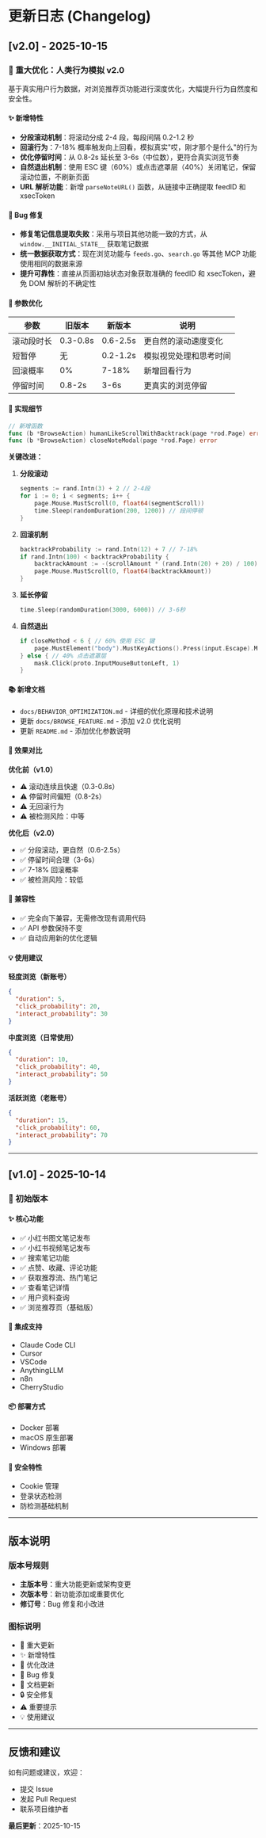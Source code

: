 # 更新日志 (Changelog)

## [v2.0] - 2025-10-15

### 🎉 重大优化：人类行为模拟 v2.0

基于真实用户行为数据，对浏览推荐页功能进行深度优化，大幅提升行为自然度和安全性。

#### ✨ 新增特性

- **分段滚动机制**：将滚动分成 2-4 段，每段间隔 0.2-1.2 秒
- **回滚行为**：7-18% 概率触发向上回看，模拟真实"哎，刚才那个是什么"的行为
- **优化停留时间**：从 0.8-2s 延长至 3-6s（中位数），更符合真实浏览节奏
- **自然退出机制**：使用 ESC 键（60%）或点击遮罩层（40%）关闭笔记，保留滚动位置，不刷新页面
- **URL 解析功能**：新增 `parseNoteURL()` 函数，从链接中正确提取 feedID 和 xsecToken

#### 🐛 Bug 修复

- **修复笔记信息提取失败**：采用与项目其他功能一致的方式，从 `window.__INITIAL_STATE__` 获取笔记数据
- **统一数据获取方式**：现在浏览功能与 `feeds.go`、`search.go` 等其他 MCP 功能使用相同的数据来源
- **提升可靠性**：直接从页面初始状态对象获取准确的 feedID 和 xsecToken，避免 DOM 解析的不确定性

#### 🔧 参数优化

| 参数 | 旧版本 | 新版本 | 说明 |
|------|--------|--------|------|
| 滚动段时长 | 0.3-0.8s | 0.6-2.5s | 更自然的滚动速度变化 |
| 短暂停 | 无 | 0.2-1.2s | 模拟视觉处理和思考时间 |
| 回滚概率 | 0% | 7-18% | 新增回看行为 |
| 停留时间 | 0.8-2s | 3-6s | 更真实的浏览停留 |

#### 📝 实现细节

```go
// 新增函数
func (b *BrowseAction) humanLikeScrollWithBacktrack(page *rod.Page) error
func (b *BrowseAction) closeNoteModal(page *rod.Page) error
```

**关键改进：**

1. **分段滚动**
   ```go
   segments := rand.Intn(3) + 2 // 2-4段
   for i := 0; i < segments; i++ {
       page.Mouse.MustScroll(0, float64(segmentScroll))
       time.Sleep(randomDuration(200, 1200)) // 段间停顿
   }
   ```

2. **回滚机制**
   ```go
   backtrackProbability := rand.Intn(12) + 7 // 7-18%
   if rand.Intn(100) < backtrackProbability {
       backtrackAmount := -(scrollAmount * (rand.Intn(20) + 20) / 100)
       page.Mouse.MustScroll(0, float64(backtrackAmount))
   }
   ```

3. **延长停留**
   ```go
   time.Sleep(randomDuration(3000, 6000)) // 3-6秒
   ```

4. **自然退出**
   ```go
   if closeMethod < 6 { // 60% 使用 ESC 键
       page.MustElement("body").MustKeyActions().Press(input.Escape).MustDo()
   } else { // 40% 点击遮罩层
       mask.Click(proto.InputMouseButtonLeft, 1)
   }
   ```

#### 📚 新增文档

- `docs/BEHAVIOR_OPTIMIZATION.md` - 详细的优化原理和技术说明
- 更新 `docs/BROWSE_FEATURE.md` - 添加 v2.0 优化说明
- 更新 `README.md` - 添加优化参数说明

#### 🎯 效果对比

**优化前（v1.0）**
- ⚠️ 滚动连续且快速（0.3-0.8s）
- ⚠️ 停留时间偏短（0.8-2s）
- ⚠️ 无回滚行为
- ⚠️ 被检测风险：中等

**优化后（v2.0）**
- ✅ 分段滚动，更自然（0.6-2.5s）
- ✅ 停留时间合理（3-6s）
- ✅ 7-18% 回滚概率
- ✅ 被检测风险：较低

#### 🔄 兼容性

- ✅ 完全向下兼容，无需修改现有调用代码
- ✅ API 参数保持不变
- ✅ 自动应用新的优化逻辑

#### 💡 使用建议

**轻度浏览（新账号）**
```json
{
  "duration": 5,
  "click_probability": 20,
  "interact_probability": 30
}
```

**中度浏览（日常使用）**
```json
{
  "duration": 10,
  "click_probability": 40,
  "interact_probability": 50
}
```

**活跃浏览（老账号）**
```json
{
  "duration": 15,
  "click_probability": 60,
  "interact_probability": 70
}
```

---

## [v1.0] - 2025-10-14

### 🎉 初始版本

#### ✨ 核心功能

- ✅ 小红书图文笔记发布
- ✅ 小红书视频笔记发布
- ✅ 搜索笔记功能
- ✅ 点赞、收藏、评论功能
- ✅ 获取推荐流、热门笔记
- ✅ 查看笔记详情
- ✅ 用户资料查询
- ✅ 浏览推荐页（基础版）

#### 🔌 集成支持

- Claude Code CLI
- Cursor
- VSCode
- AnythingLLM
- n8n
- CherryStudio

#### 📦 部署方式

- Docker 部署
- macOS 原生部署
- Windows 部署

#### 🔐 安全特性

- Cookie 管理
- 登录状态检测
- 防检测基础机制

---

## 版本说明

### 版本号规则

- **主版本号**：重大功能更新或架构变更
- **次版本号**：新功能添加或重要优化
- **修订号**：Bug 修复和小改进

### 图标说明

- 🎉 重大更新
- ✨ 新增特性
- 🔧 优化改进
- 🐛 Bug 修复
- 📝 文档更新
- 🔒 安全修复
- ⚠️ 重要提示
- 💡 使用建议

---

## 反馈和建议

如有问题或建议，欢迎：
- 提交 Issue
- 发起 Pull Request
- 联系项目维护者

**最后更新**：2025-10-15

